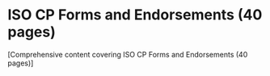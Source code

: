 # ISO CP Forms and Endorsements (40 pages)

[Comprehensive content covering ISO CP Forms and Endorsements (40 pages)]

